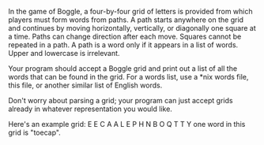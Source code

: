 
In the game of Boggle, a four-by-four grid of letters is provided from which players must form words from paths. A path starts anywhere on the grid and continues by moving horizontally, vertically, or diagonally one square at a time. Paths can change direction after each move. Squares cannot be repeated in a path. A path is a word only if it appears in a list of words. Upper and lowercase is irrelevant. 

Your program should accept a Boggle grid and print out a list of all the words that can be found in the grid. For a words list, use a *nix words file, this file, or another similar list of English words.

Don't worry about parsing a grid; your program can just accept grids already in whatever representation you would like.
 
 Here's an example grid: 
 E E C A
 A L E P
 H N B O
 Q T T Y
 one word in this grid is "toecap".
